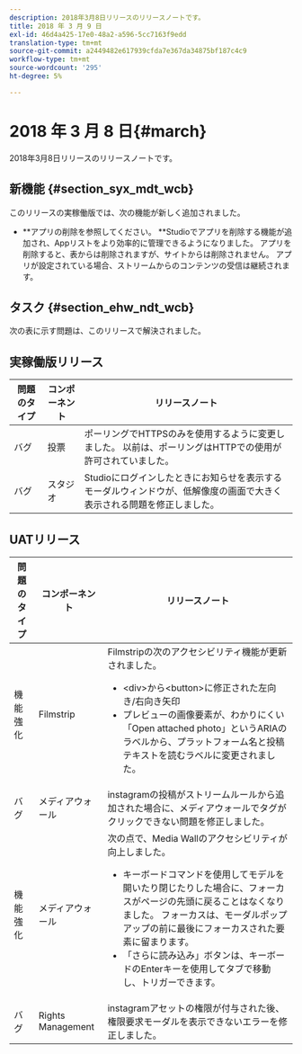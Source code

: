 ```yaml
---
description: 2018年3月8日リリースのリリースノートです。
title: 2018 年 3 月 9 日
exl-id: 46d4a425-17e0-48a2-a596-5cc7163f9edd
translation-type: tm+mt
source-git-commit: a2449482e617939cfda7e367da34875bf187c4c9
workflow-type: tm+mt
source-wordcount: '295'
ht-degree: 5%

---
```


# 2018 年 3 月 8 日{#march}

2018年3月8日リリースのリリースノートです。

## 新機能 {#section_syx_mdt_wcb}

このリリースの実稼働版では、次の機能が新しく追加されました。

* **アプリの削除を参照してください。 **Studioでアプリを削除する機能が追加され、Appリストをより効率的に管理できるようになりました。 アプリを削除すると、表からは削除されますが、サイトからは削除されません。 アプリが設定されている場合、ストリームからのコンテンツの受信は継続されます。

## タスク {#section_ehw_ndt_wcb}

次の表に示す問題は、このリリースで解決されました。

## 実稼働版リリース

| **問題のタイプ** | **コンポーネント** | **リリースノート** |
|---|---|---|
| バグ | 投票 | ポーリングでHTTPSのみを使用するように変更しました。 以前は、ポーリングはHTTPでの使用が許可されていました。 |
| バグ | スタジオ | Studioにログインしたときにお知らせを表示するモーダルウィンドウが、低解像度の画面で大きく表示される問題を修正しました。 |

## UATリリース

| 問題のタイプ | コンポーネント | リリースノート |
|--- |--- |--- |
| 機能強化 | Filmstrip | Filmstripの次のアクセシビリティ機能が更新されました。<br><ul><li>&lt;div>から&lt;button>に修正された左向き/右向き矢印 </li><li>プレビューの画像要素が、わかりにくい「Open attached photo」というARIAのラベルから、プラットフォーム名と投稿テキストを読むラベルに変更されました。</li></ul> |
| バグ | メディアウォール | instagramの投稿がストリームルールから追加された場合に、メディアウォールでタグがクリックできない問題を修正しました。 |
| 機能強化 | メディアウォール | 次の点で、Media Wallのアクセシビリティが向上しました。<br><ul><li>キーボードコマンドを使用してモデルを開いたり閉じたりした場合に、フォーカスがページの先頭に戻ることはなくなりました。 フォーカスは、モーダルポップアップの前に最後にフォーカスされた要素に留まります。</li><li>「さらに読み込み」ボタンは、キーボードのEnterキーを使用してタブで移動し、トリガーできます。</li></ul> |
| バグ | Rights Management | instagramアセットの権限が付与された後、権限要求モーダルを表示できないエラーを修正しました。 |
